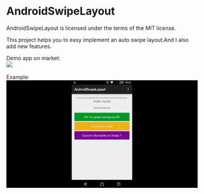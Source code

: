 # AndroidSwipeLayout
AndroidSwipeLayout is licensed under the terms of the MIT license.

This project helps you to easy implement an auto swipe layout.And I also add new features.

Demo app on market: <br/>
<a href="https://play.google.com/store/apps/details?id=com.scorptech.androidswipelayout"><img height="50px" src="https://www.gstatic.com/android/market_images/web/play_logo_x2.png" /></a>

Example:<br/>
<img src="https://github.com/talhaHavadar/AndroidSwipeLayout/blob/master/androidswipelayout_demo.gif" />

